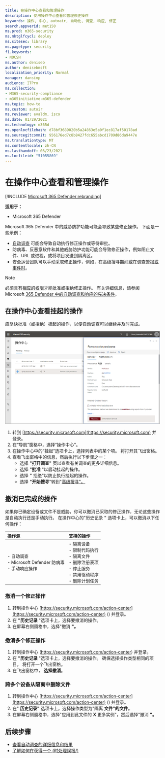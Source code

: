 ```yaml
---
title: 在操作中心查看和管理操作
description: 使用操作中心查看和管理修正操作
keywords: 操作, 中心, autoair, 自动化, 调查, 响应, 修正
search.appverid: met150
ms.prod: m365-security
ms.mktglfcycl: deploy
ms.sitesec: library
ms.pagetype: security
f1.keywords:
- NOCSH
ms.author: deniseb
author: denisebmsft
localization_priority: Normal
manager: dansimp
audience: ITPro
ms.collection:
- M365-security-compliance
- m365initiative-m365-defender
ms.topic: how-to
ms.custom: autoir
ms.reviewer: evaldm, isco
ms.date: 01/29/2021
ms.technology: m365d
ms.openlocfilehash: d78bf3689020b5a24863e5a0f1ec817af50178ad
ms.sourcegitcommit: 956176ed7c8b8427fdc655abcd1709d86da9447e
ms.translationtype: MT
ms.contentlocale: zh-CN
ms.lasthandoff: 03/23/2021
ms.locfileid: "51055869"
---
```

# <a name="view-and-manage-actions-in-the-action-center"></a>在操作中心查看和管理操作

[!INCLUDE [Microsoft 365 Defender rebranding](../includes/microsoft-defender.md)]


**适用于：**
- Microsoft 365 Defender

Microsoft 365 Defender 中的威胁防护功能可能会导致某些修正操作。 下面是一些示例：
- [自动调查](m365d-autoir.md) 可能会导致自动执行修正操作或等待审批。
- 防病毒、反恶意软件和其他威胁防护功能可能会导致修正操作，例如阻止文件、URL 或进程，或将项目发送到隔离区。
- 安全运营团队可以手动采取修正操作，例如，在高级搜寻[期间](advanced-hunting-overview.md)或在调查[警报或](investigate-alerts.md)[事件时](investigate-incidents.md)。

> [!NOTE]
> 必须具有[相应的权限](m365d-action-center.md#required-permissions-for-action-center-tasks)才能批准或拒绝修正操作。 有关详细信息，请参阅 Microsoft [365 Defender 中的自动调查和响应的先决条件](m365d-configure-auto-investigation-response.md#prerequisites-for-automated-investigation-and-response-in-microsoft-365-defender)。

## <a name="review-pending-actions-in-the-action-center"></a>在操作中心查看挂起的操作

应尽快批准（或拒绝）挂起的操作，以便自动调查可以继续并及时完成。 

![批准或拒绝操作](../../media/air-actioncenter-itemselected.png)

1. 转到 [https://security.microsoft.com](https://security.microsoft.com) 并登录。 
2. 在“导航”窗格中，选择“操作中心”。 
3. 在操作中心中的“挂起”选项卡上，选择列表中的某个项。 将打开其飞出窗格。
4. 查看飞出窗格中的信息，然后执行以下步骤之一：
   - 选择 **"打开调查"** 页以查看有关调查的更多详细信息。
   - 选择 **"批准** "以启动挂起的操作。
   - 选择 **"** 拒绝"以防止执行挂起的操作。
   - 选择 **"开始搜寻**"转到"[高级搜寻"。](advanced-hunting-overview.md) 

## <a name="undo-completed-actions"></a>撤消已完成的操作

如果你已确定设备或文件不是威胁，你可以撤消已采取的修正操作，无论这些操作是自动执行还是手动执行。 在操作中心的"历史记录 **"** 选项卡上，可以撤消以下任何操作：  

| 操作源 | 支持的操作 |
|:---|:---|
| - 自动调查 <br/>- Microsoft Defender 防病毒 <br/>- 手动响应操作 | - 隔离设备 <br/>- 限制代码执行 <br/>- 隔离文件 <br/>- 删除注册表项 <br/>- 停止服务 <br/>- 禁用驱动程序 <br/>- 删除计划任务 |

### <a name="undo-one-remediation-action"></a>撤消一个修正操作

1. 转到操作中心 [https://security.microsoft.com/action-center](https://security.microsoft.com/action-center) () 并登录。
2. 在 **"历史记录** "选项卡上，选择要撤消的操作。
3. 在屏幕右侧窗格中，选择"撤消 **"。**

### <a name="undo-multiple-remediation-actions"></a>撤消多个修正操作

1. 转到操作中心 (https://security.microsoft.com/action-center) 并登录。
2. 在 **"历史记录** "选项卡上，选择要撤消的操作。 确保选择操作类型相同的项目。 将打开一个飞出窗格。
3. 在飞出窗格中， **选择撤消**。

### <a name="to-remove-a-file-from-quarantine-across-multiple-devices"></a>跨多个设备从隔离中删除文件 

1. 转到操作中心 [https://security.microsoft.com/action-center](https://security.microsoft.com/action-center) () 并登录。
2. 在" **历史记录"** 选项卡上，选择操作类型为"隔离 **文件"的文件**。
3. 在屏幕右侧窗格中，选择"应用到此文件的 **X** 更多实例"，然后选择"撤消 **"。**

## <a name="next-steps"></a>后续步骤

- [查看自动调查的详细信息和结果](m365d-autoir-results.md)
- [了解如何在获得一个 (时处理误报/) ](m365d-autoir-report-false-positives-negatives.md)
